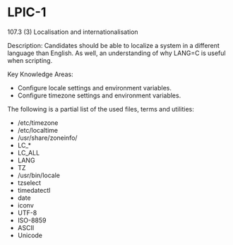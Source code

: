 # LPIC-1

107.3 (3) Localisation and internationalisation


Description: Candidates should be able to localize a system in a different language than English. As well, an understanding of why LANG=C is useful when scripting.

Key Knowledge Areas:
 * Configure locale settings and environment variables.
 * Configure timezone settings and environment variables.

The following is a partial list of the used files, terms and utilities:
 * /etc/timezone
 * /etc/localtime
 * /usr/share/zoneinfo/
 * LC_*
 * LC_ALL
 * LANG
 * TZ
 * /usr/bin/locale
 * tzselect
 * timedatectl
 * date
 * iconv
 * UTF-8
 * ISO-8859
 * ASCII
 * Unicode

